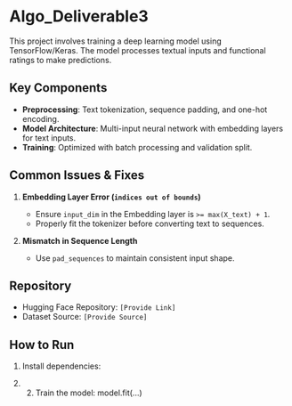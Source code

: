 # Algo_Deliverable3

This project involves training a deep learning model using TensorFlow/Keras. The model processes textual inputs and functional ratings to make predictions.

## Key Components
- **Preprocessing**: Text tokenization, sequence padding, and one-hot encoding.
- **Model Architecture**: Multi-input neural network with embedding layers for text inputs.
- **Training**: Optimized with batch processing and validation split.

## Common Issues & Fixes
1. **Embedding Layer Error (`indices out of bounds`)**  
   - Ensure `input_dim` in the Embedding layer is `>= max(X_text) + 1`.
   - Properly fit the tokenizer before converting text to sequences.

2. **Mismatch in Sequence Length**  
   - Use `pad_sequences` to maintain consistent input shape.

## Repository
- Hugging Face Repository: `[Provide Link]`
- Dataset Source: `[Provide Source]`

## How to Run
1. Install dependencies:

2. 2. Train the model:
model.fit(...)

